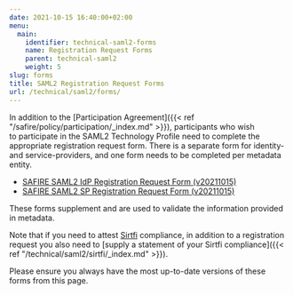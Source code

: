 ```yaml
---
date: 2021-10-15 16:40:00+02:00
menu:
  main:
    identifier: technical-saml2-forms
    name: Registration Request Forms
    parent: technical-saml2
    weight: 5
slug: forms
title: SAML2 Registration Request Forms
url: /technical/saml2/forms/
---
```


In addition to the [Participation Agreement]({{< ref "/safire/policy/participation/_index.md" >}}), participants who wish to participate in the SAML2 Technology Profile need to complete the appropriate registration request form. There is a separate form for identity- and service-providers, and one form needs to be completed per metadata entity.

  * [SAFIRE SAML2 IdP Registration Request Form (v20211015)](./SAFIRE-SAML2-IdP-Registration-20211015.pdf)
  * [SAFIRE SAML2 SP Registration Request Form (v20211015)](./SAFIRE-SAML2-SP-Registration-20211015.pdf)

These forms supplement and are used to validate the information provided in metadata.

Note that if you need to attest [Sirtfi](https://refeds.org/sirtfi) compliance, in addition to a registration request you also need to [supply a statement of your Sirtfi compliance]({{< ref "/technical/saml2/sirtfi/_index.md" >}}).

Please ensure you always have the most up-to-date versions of these forms from this page.
